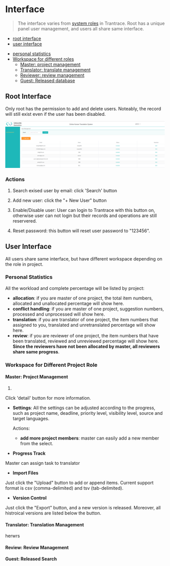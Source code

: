 # Interface

> The interface varies from [system roles](roles.md#system-roles) in Trantrace. Root has a unique panel user management, and users all share same interface.

+ [root interface](#root)
+ [user interface](#user) 
 - [personal statistics](#stat)
 - [Workspace for different roles](#workspace)
   - [Master: project management](#master)
   - [Translator: translate management](#translator)
   - [Reviewer: review management](#reviewer)
   - [Guest: Released database](#guest)

## Root Interface

<span id='root'></span>

Only root has the permission to add and delete users. Noteably, the record will still exist even if the user has been disabled.

![](/assets/interface.root.png)

### Actions

1. Search exised user by email: click 'Search' button 

2. Add new user: click the "+ New User" button

3. Enable/Disable user: User can login to Trantrace with this button on, otherwise user can not login but their records and operations are still reservered.
 
4. Reset password: this button will reset user password to "123456".


## User Interface

<span id='user'></span>

All users share same interface, but have different workspace depending on the role in project.
 
### Personal Statistics

<span id='stat'></span>

All the workload and complete percentage will be listed by project:
- **allocation**: if you are master of one project, the total item numbers, allocated and unallocated percentage will show here.
- **conflict handling**: if you are master of one project, suggestion numbers, processed and unprocessed will show here.
- **translation**: if you are translator of one project, the item numbers that assigned to you, translated and unretranslated percentage will show here.
- **review**: if you are reviewer of one project, the item numbers that have been translated, reviewed and unreviewed percentage will show here. **Since the reviewers have not been allocated by master, all reviewers share same progress**.

### Workspace for Different Project Role

<span id='workspace'></span>

#### Master: Project Management

<span id='master'></span>

1. 
Click 'detail' button for more information.

- **Settings**: All the settings can be adjusted according to the progress, such as project name, deadline, priority level, visibility level, source and target languages. 

   Actions:

  - **add more project members**: master can easily add a new member from the select. 
  
    

- **Progress Track**

Master can assign task to translator 

- **Import Files**

Just click the "Upload" button to add or append items. Current support format is csv (comma-delimited) and tsv (tab-delimited).

- **Version Control**

Just click the "Export" button, and a new version is released. Moreover, all histroical versions are listed below the button.

#### Translator: Translation Management

<span id='translator'></span>


herwrs 


#### Review: Review Management

<span id='reviewer'></span>


#### Guest: Released Search
<span id='guest'></span>





